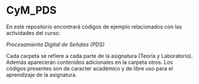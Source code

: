 # CyM_PDS
En este repositorio encontrará códigos de ejemplo relacionados con las actividades del curso:

*Procesamiento Digital de Señales (PDS)*

Cada carpeta se refiere a cada parte de la asignatura (Teoría y Laboratorio). Además aparecerán contenidos adicionales en la carpeta otros.
Los códigos presentes son de caracter académico y de libre uso para el aprendizaje de la asignatura.
